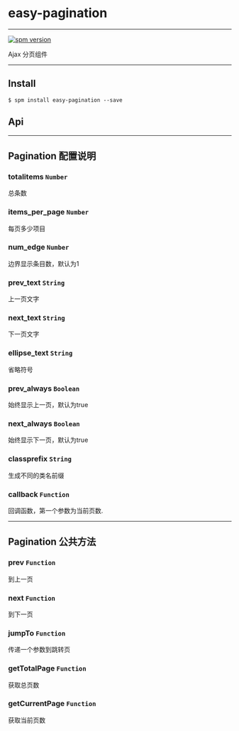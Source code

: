 # easy-pagination

---

[![spm version](http://spm.zbjwork.com/badge/easy-pagination)](http://spm.zbjwork.com/package/easy-pagination)

Ajax 分页组件

---

## Install

```
$ spm install easy-pagination --save
```

## Api


-----------------------------------------------------

## Pagination 配置说明

### totalitems `Number`

总条数

### items_per_page `Number`

每页多少项目

### num_edge `Number`

边界显示条目数，默认为1

### prev_text `String`

上一页文字

### next_text `String`

下一页文字

### ellipse_text `String`

省略符号

### prev_always `Boolean`

始终显示上一页，默认为true

### next_always `Boolean`

始终显示下一页，默认为true

### classprefix `String`

生成不同的类名前缀

### callback `Function`

回调函数，第一个参数为当前页数.

-----------------------------------------------------

## Pagination 公共方法

### prev `Function`

到上一页

### next `Function`

到下一页

### jumpTo `Function`

传递一个参数到跳转页

### getTotalPage `Function`

获取总页数

### getCurrentPage `Function`

获取当前页数